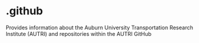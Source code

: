 # .github
Provides information about the Auburn University Transportation Research Institute (AUTRI) and repositories within the AUTRI GitHub
